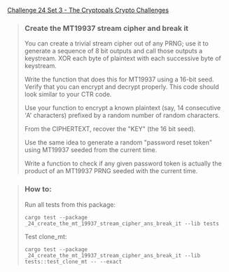 [Challenge 24 Set 3 - The Cryptopals Crypto Challenges](https://cryptopals.com/sets/3/challenges/24)

> ### Create the MT19937 stream cipher and break it
>
> You can create a trivial stream cipher out of any PRNG; use it to generate a sequence of 8 bit outputs and call those outputs a keystream. XOR each byte of plaintext with each successive byte of keystream.
>
> Write the function that does this for MT19937 using a 16-bit seed. Verify that you can encrypt and decrypt properly. This code should look similar to your CTR code.
>
> Use your function to encrypt a known plaintext (say, 14 consecutive 'A' characters) prefixed by a random number of random characters.
>
> From the CIPHERTEXT, recover the "KEY" (the 16 bit seed).
>
> Use the same idea to generate a random "password reset token" using MT19937 seeded from the current time.
>
> Write a function to check if any given password token is actually the product of an MT19937 PRNG seeded with the current time.

> ### How to:
> Run all tests from this package:
>
>     cargo test --package _24_create_the_mt_19937_stream_cipher_ans_break_it --lib tests
>
> Test clone_mt:
>
>     cargo test --package _24_create_the_mt_19937_stream_cipher_ans_break_it --lib tests::test_clone_mt -- --exact
>
